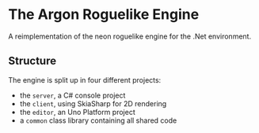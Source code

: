 # The Argon Roguelike Engine
A reimplementation of the neon roguelike engine for the .Net environment.

## Structure
The engine is split up in four different projects:
- the `server`, a C# console project
- the `client`, using SkiaSharp for 2D rendering
- the `editor`, an Uno Platform project
- a `common` class library containing all shared code
